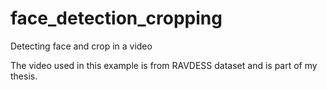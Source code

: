 # face_detection_cropping
Detecting face and crop in a video

The video used in this example is from RAVDESS dataset and is part of my thesis.

